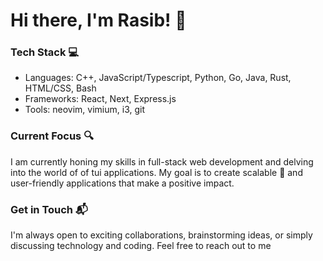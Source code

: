 # Hi there, I'm Rasib! 👋
<!--### About Me 🧑‍💻
I am a software dev from Pakistan.-->

### Tech Stack 💻
- Languages: C++, JavaScript/Typescript, Python, Go, Java, Rust, HTML/CSS, Bash
- Frameworks: React, Next, Express.js
- Tools: neovim, vimium, i3, git
### Current Focus 🔍
I am currently honing my skills in full-stack web development and delving into the world of of tui applications. My goal is to create scalable 🦀 and user-friendly applications that make a positive impact.

### Get in Touch 📬
I'm always open to exciting collaborations, brainstorming ideas, or simply discussing technology and coding. Feel free to reach out to me 

<!--**Rasib0/Rasib0** is a ✨ _special_ ✨ repository because its `README.md` (this file) appears on your GitHub profile.
Here are some ideas to get you started:

- 🔭 I’m currently working on ...
- 🌱 I’m currently learning ...
- 👯 I’m looking to collaborate on ...
- 🤔 I’m looking for help with ...
- 💬 Ask me about ...
- 📫 How to reach me: ...
- 😄 Pronouns: ...
- ⚡ Fun fact: ...
-->

<!--
###

<h3 align="left">About me</h2>

-->

